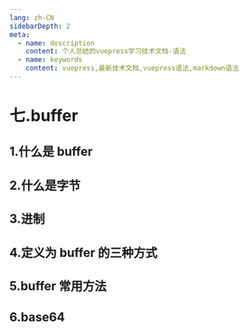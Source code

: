 ```yaml
---
lang: zh-CN
sidebarDepth: 2
meta:
  - name: description
    content: 个人总结的vuepress学习技术文档-语法
  - name: keywords
    content: vuepress,最新技术文档,vuepress语法,markdown语法
---
```


# 七.buffer

## 1.什么是 buffer

## 2.什么是字节

## 3.进制

## 4.定义为 buffer 的三种方式

## 5.buffer 常用方法

## 6.base64
